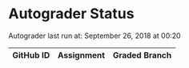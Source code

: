 # Autograder Status
Autograder last run at: September 26, 2018 at 00:20

| GitHub ID | Assignment | Graded Branch |
|-----------|------------|---------------|
